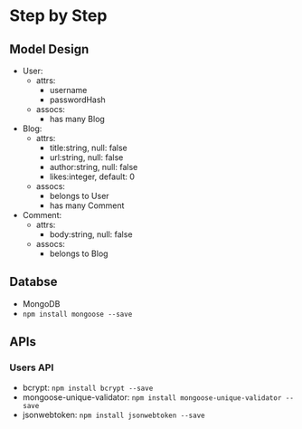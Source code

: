 # Step by Step

## Model Design

- User:
  - attrs:
    - username
    - passwordHash
  - assocs:
    - has many Blog
- Blog:
  - attrs:
    - title:string, null: false
    - url:string, null: false
    - author:string, null: false
    - likes:integer, default: 0
  - assocs:
    - belongs to User
    - has many Comment
- Comment:
  - attrs:
    - body:string, null: false
  - assocs:
    - belongs to Blog

## Databse

- MongoDB
- `npm install mongoose --save`

## APIs

### Users API

- bcrypt: `npm install bcrypt --save`
- mongoose-unique-validator: `npm install mongoose-unique-validator --save`
- jsonwebtoken: `npm install jsonwebtoken --save`
